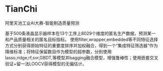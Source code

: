 # TianChi
阿里天池工业AI大赛-智能制造质量预测  

基于500条液晶显示器样本在13个工序上8029个维度的匿名生产数据，预测某一和产品质量相关的匿名目标指标。
使用filter,wrapper,embedded等不同特征选择方式分别获得原始特征的重要度排序并加权融合，得到一个“集成特征筛选器”作为降维标准；将特征保留数目作为模型的超参数，分别使用lasso,ridge,rf,svr,GBDT,等模型并bagging融合模型，增强鲁棒性；使用嵌套交叉验证+留一法LOOCV获得模型的无偏估计。


